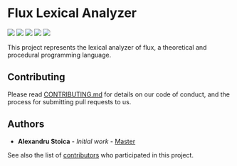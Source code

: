 # Flux Lexical Analyzer

![](https://img.shields.io/codecov/c/github/alexandrustoica/flux.lexical.analyzer/master)
![](https://img.shields.io/github/languages/top/alexandrustoica/flux.lexical.analyzer)
<a href="https://travis-ci.com/alexandrustoica/flux.lexical.analyzer">![](https://img.shields.io/travis/com/alexandrustoica/flux.lexical.analyzer/master)</a>
<a href="https://github.com/alexandrustoica/flux.lexical.analyzer/blob/master/LICENSE"> ![](https://img.shields.io/badge/license-MIT-green)</a>
<a href="https://github.com/alexandrustoica/flux.lexical.analyzer/issues">![](https://img.shields.io/github/issues/alexandrustoica/leetcode)</a>

This project represents the lexical analyzer of flux, a theoretical and procedural programming language. 

## Contributing

Please read [CONTRIBUTING.md](CONTRIBUTING.md) for details on our code of conduct, and the process for submitting pull requests to us.

## Authors

* **Alexandru Stoica** - *Initial work* - [Master](https://github.com/flux.lexical.analyzer/leetcode)

See also the list of [contributors](https://github.com/alexandrustoica/flux.lexical.analyzer/contributors) who participated in this project.
